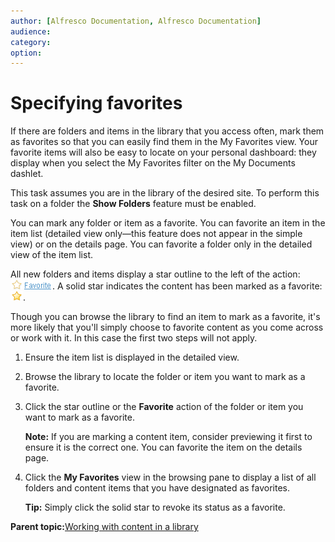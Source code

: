 ```yaml
---
author: [Alfresco Documentation, Alfresco Documentation]
audience: 
category: 
option: 
---
```


# Specifying favorites

If there are folders and items in the library that you access often, mark them as favorites so that you can easily find them in the My Favorites view. Your favorite items will also be easy to locate on your personal dashboard: they display when you select the My Favorites filter on the My Documents dashlet.

This task assumes you are in the library of the desired site. To perform this task on a folder the **Show Folders** feature must be enabled.

You can mark any folder or item as a favorite. You can favorite an item in the item list \(detailed view only—this feature does not appear in the simple view\) or on the details page. You can favorite a folder only in the detailed view of the item list.

All new folders and items display a star outline to the left of the action: ![](../images/at-favorite_no.png). A solid star indicates the content has been marked as a favorite: ![](../images/at-favorite_yes.png).

Though you can browse the library to find an item to mark as a favorite, it's more likely that you'll simply choose to favorite content as you come across or work with it. In this case the first two steps will not apply.

1.  Ensure the item list is displayed in the detailed view.

2.  Browse the library to locate the folder or item you want to mark as a favorite.

3.  Click the star outline or the **Favorite** action of the folder or item you want to mark as a favorite.

    **Note:** If you are marking a content item, consider previewing it first to ensure it is the correct one. You can favorite the item on the details page.

4.  Click the **My Favorites** view in the browsing pane to display a list of all folders and content items that you have designated as favorites.

    **Tip:** Simply click the solid star to revoke its status as a favorite.


**Parent topic:**[Working with content in a library](../concepts/library-intro.md)

